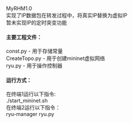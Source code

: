 MyRHM1.0  
实现了IP数据包在转发过程中，将真实IP替换为虚拟IP  
暂未实现IP的定时突变功能  
  
#### 主要工程文件：  
const.py - 用于存储常量  
CreateTopo.py - 用于创建mininet虚拟网络  
ryu.py - 用于操作控制器  

#### 运行方式：  
在终端1运行以下指令:  
./start_mininet.sh  
在终端2运行以下指令：  
ryu-manager ryu.py
